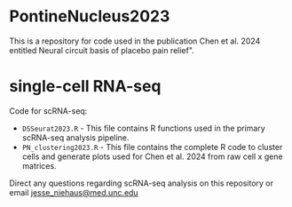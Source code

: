 # PontineNucleus2023

This is a repository for code used in the publication Chen et al. 2024 entitled Neural circuit basis of placebo pain relief". 

# single-cell RNA-seq
  Code for scRNA-seq:
  * `DSSeurat2023.R` - This file contains R functions used in the primary scRNA-seq analysis pipeline.
  * `PN_clustering2023.R` - This file contains the complete R code to cluster cells and generate plots used for Chen et al. 2024 from raw cell x gene matrices.

  
Direct any questions regarding scRNA-seq analysis on this repository or email jesse_niehaus@med.unc.edu
